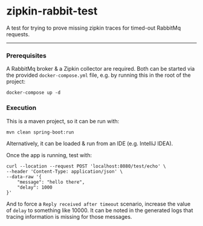 # zipkin-rabbit-test
A test for trying to prove missing zipkin traces for timed-out RabbitMq requests.

---

### Prerequisites

A RabbitMq broker & a Zipkin collector are required. Both can be started via the provided `docker-compose.yml` file,
e.g. by running this in the root of the project:
```shell
docker-compose up -d
```

### Execution

This is a maven project, so it can be run with:
```shell
mvn clean spring-boot:run
```
Alternatively, it can be loaded & run from an IDE (e.g. IntelliJ IDEA).

Once the app is running, test with:
```shell
curl --location --request POST 'localhost:8080/test/echo' \
--header 'Content-Type: application/json' \
--data-raw '{
    "message": "hello there",
    "delay": 1000
}'
```
And to force a `Reply received after timeout` scenario, increase the value of `delay` to something like 10000.
It can be noted in the generated logs that tracing information is missing for those messages.